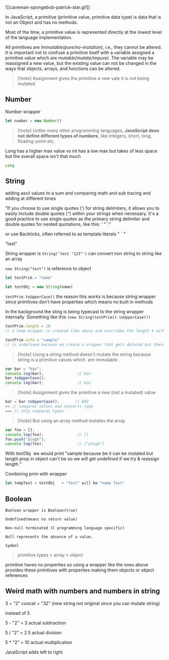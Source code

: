 ![[caveman-spongebob-patrick-star.gif]]

In JavaScript, a primitive (primitive value, primitive data type) is data that is not an Object and has no methods.  

Most of the time, a primitive value is represented directly at the lowest level of the language implementation. 

All primitives are *Immutable(pure/no-mutation)*, i.e., they cannot be altered. It is important not to confuse a primitive itself with a variable assigned a primitive value which are *mutable(mutate/impure)*. The variable may be reassigned a new value, but the existing value can not be changed in the ways that objects, arrays, and functions can be altered. 
>[!note] Assignment gives the primitive a new vale it is not being mutated 

## Number 

Number wrapper 
```javascript
let number = new Number()
```

>[!note] Unlike many other programming languages, **JavaScript does not define different types of numbers**, like integers, short, long, floating-point etc.

Long has a higher max value vs int has a low max but takes of less space but the overall space isn't that much

```java
Long
```

## String 
adding ascii values to a sum and comparing math and sub tracing and adding at different times 


"If you choose to use single quotes (') for string delimiters, it allows you to easily include double quotes (\") within your strings when necessary. It's a good practice to use single quotes as the primary string delimiter and double quotes for nested quotations, like this: ' \" '."

or use Backticks, often referred to as template literals
" \` "

"test" 

String wrapper is `String('test "123"')` can convert non string to string like an array 

`new String("test")` is reference to object  

```javascript
let testPrim = "name" 

let testObj = new String(name) 
```

`testPrim.toUpperCase()` the reason this works is because string wrapper since primitives don’t have properties which means no built in methods 

In the background the sting is being typecast to the string wrapper internally 
Something like this `(new String(testPrim)).toUpperCase())   `

```javascript
testPrim.length = 10 
// a temp wrapper is created like above and overrides the length 4 with 10 but since this is a primitive & no props once line is done executing that wrapper is deleted & we default to previous length which is 4 
```

```javascript
testPrim.info = "sample" 
// is undefined because we create a wrapper that gets deleted but there wasn’t a previous value before  
```

>[!note] Using a string method doesn't mutate the string because string is a primitive values which  are immutable . 
```javascript
var bar = "baz"; 
console.log(bar);               // baz 
bar.toUpperCase(); 
console.log(bar);               // baz 
```

>[!note] Assignment gives the primitive a new (not a mutated) value
```javascript
bar = bar.toUpperCase();       // BAZ 
== // compares values and converts type 
=== // only compares types 
```


>[!note] But using an array method mutates the array 
```javascript
var foo = []; 
console.log(foo);               // [] 
foo.push("plugh"); 
console.log(foo);               // ["plugh"] 
```

With testObj  we would print "sample because be it can be mutated but length prop in object can't be so we will get undefined if we try & reassign length " 

Combining prim with wrapper 

```javascript
let tempTest = testObj   + "Test" will be "name Test" 
```



## Boolean 
```
Boolean wrapper is Boolean(true) 

Undefined(means no return value) 

Non-null terminated (C programming language specific)  

Null represents the absence of a value.  

Symbol 
```

> primitive types > array > object 

primitive haves no properties so using a wrapper like the ones above provides these primitives with properties making them objects or object references



## Weird math with numbers and numbers in string

3 + "2" concat = "32" (new string not original since you can mutate string)

instead of 5

5 - "2" = 3 actual subtraction

5 / "2" = 2.5 actual division

5 * "2" = 10 actual multiplication

JavaScript adds left to right
